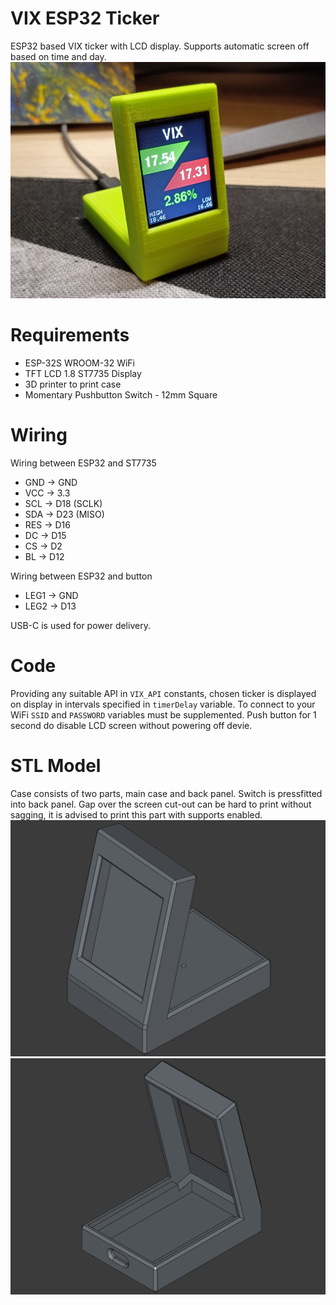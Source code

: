# VIX ESP32 Ticker
ESP32 based VIX ticker with LCD display. Supports automatic screen off based on time and day.
![VIX ESP32 Ticker](assets/vix_ticker_photo.jpg)

# Requirements
 - ESP-32S WROOM-32 WiFi
 - TFT LCD 1.8 ST7735 Display
 - 3D printer to print case
 - Momentary Pushbutton Switch - 12mm Square

# Wiring

Wiring between  ESP32 and ST7735
 - GND -> GND
 - VCC -> 3.3
 - SCL -> D18 (SCLK)
 - SDA -> D23 (MISO)
 - RES -> D16
 - DC  -> D15
 - CS  -> D2
 - BL  -> D12

Wiring between ESP32 and button
 - LEG1 -> GND
 - LEG2 -> D13

USB-C is used for power delivery.

# Code

Providing any suitable API in <code>VIX_API</code> constants, chosen ticker is displayed on display in intervals specified in <code>timerDelay</code> variable. To connect to your WiFi <code>SSID</code> and <code>PASSWORD</code> variables must be supplemented. Push button for 1 second do disable LCD screen without powering off devie.

# STL Model

Case consists of two parts, main case and back panel. Switch is pressfitted into back panel. Gap over the screen cut-out can be hard to print without sagging, it is advised to print this part with supports enabled.
![stl_part_front](assets/stl_image_front.png)
![stl_part_back](assets/stl_image_back.png)
